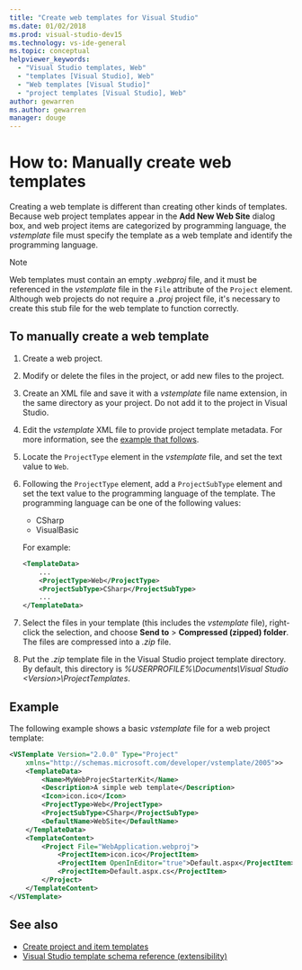 ```yaml
---
title: "Create web templates for Visual Studio"
ms.date: 01/02/2018
ms.prod: visual-studio-dev15
ms.technology: vs-ide-general
ms.topic: conceptual
helpviewer_keywords:
  - "Visual Studio templates, Web"
  - "templates [Visual Studio], Web"
  - "Web templates [Visual Studio]"
  - "project templates [Visual Studio], Web"
author: gewarren
ms.author: gewarren
manager: douge
---
```

# How to: Manually create web templates

Creating a web template is different than creating other kinds of templates. Because web project templates appear in the **Add New Web Site** dialog box, and web project items are categorized by programming language, the *vstemplate* file must specify the template as a web template and identify the programming language.

> [!NOTE]
> Web templates must contain an empty *.webproj* file, and it must be referenced in the *vstemplate* file in the `File` attribute of the `Project` element. Although web projects do not require a *.proj* project file, it's necessary to create this stub file for the web template to function correctly.

## To manually create a web template

1. Create a web project.

1. Modify or delete the files in the project, or add new files to the project.

1. Create an XML file and save it with a *vstemplate* file name extension, in the same directory as your project. Do not add it to the project in Visual Studio.

1. Edit the *vstemplate* XML file to provide project template metadata. For more information, see the [example that follows](#example).

1. Locate the `ProjectType` element in the *vstemplate* file, and set the text value to `Web`.

1. Following the `ProjectType` element, add a `ProjectSubType` element and set the text value to the programming language of the template. The programming language can be one of the following values:

    - CSharp
    - VisualBasic

    For example:

    ```xml
    <TemplateData>
        ...
        <ProjectType>Web</ProjectType>
        <ProjectSubType>CSharp</ProjectSubType>
        ...
    </TemplateData>
    ```

1. Select the files in your template (this includes the *vstemplate* file), right-click the selection, and choose **Send to** > **Compressed (zipped) folder**. The files are compressed into a *.zip* file.

1. Put the *.zip* template file in the Visual Studio project template directory. By default, this directory is *%USERPROFILE%\Documents\Visual Studio \<Version\>\ProjectTemplates*.

## Example

The following example shows a basic *vstemplate* file for a web project template:

```xml
<VSTemplate Version="2.0.0" Type="Project"
    xmlns="http://schemas.microsoft.com/developer/vstemplate/2005">>
    <TemplateData>
        <Name>MyWebProjecStarterKit</Name>
        <Description>A simple web template</Description>
        <Icon>icon.ico</Icon>
        <ProjectType>Web</ProjectType>
        <ProjectSubType>CSharp</ProjectSubType>
        <DefaultName>WebSite</DefaultName>
    </TemplateData>
    <TemplateContent>
        <Project File="WebApplication.webproj">
            <ProjectItem>icon.ico</ProjectItem>
            <ProjectItem OpenInEditor="true">Default.aspx</ProjectItem>
            <ProjectItem>Default.aspx.cs</ProjectItem>
        </Project>
    </TemplateContent>
</VSTemplate>
```

## See also

- [Create project and item templates](../ide/creating-project-and-item-templates.md)
- [Visual Studio template schema reference (extensibility)](../extensibility/visual-studio-template-schema-reference.md)